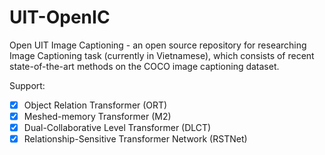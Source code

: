 # UIT-OpenIC
Open UIT Image Captioning - an open source repository for researching Image Captioning task (currently in Vietnamese), which consists of recent state-of-the-art methods on the COCO image captioning dataset.

Support:
- [x] Object Relation Transformer (ORT)
- [x] Meshed-memory Transformer (M2)
- [x] Dual-Collaborative Level Transformer (DLCT)
- [x] Relationship-Sensitive Transformer Network (RSTNet)
